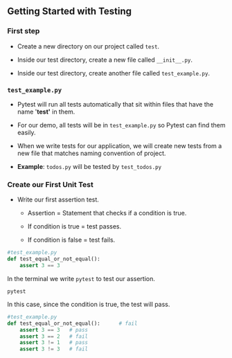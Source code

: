 ## Getting Started with Testing

### First step

- Create a new directory on our project called `test`.

- Inside our test directory, create a new file called `__init__.py`.

- Inside our test directory, create another file called `test_example.py`.

### **`test_example.py`**

- Pytest will run all tests automatically that sit within files that have the name '**test'** in them.

- For our demo, all tests will be in `test_example.py` so Pytest can find them easily.

- When we write tests for our application, we will create new tests from a new file that matches naming convention of project.

- **Example**: `todos.py` will be tested by `test_todos.py`

### Create our First Unit Test

- Write our first assertion test.

  - Assertion = Statement that checks if a condition is true.

  - If condition is true = test passes.

  - If condition is false = test fails.

```python
#test_example.py
def test_equal_or_not_equal():
    assert 3 == 3
```

In the terminal we write `pytest` to test our assertion.

```shell
pytest
```

In this case, since the condition is true, the test will pass.

```python
#test_example.py
def test_equal_or_not_equal():      # fail
    assert 3 == 3   # pass
    assert 3 == 2   # fail
    assert 3 != 1   # pass
    assert 3 != 3   # fail
```
